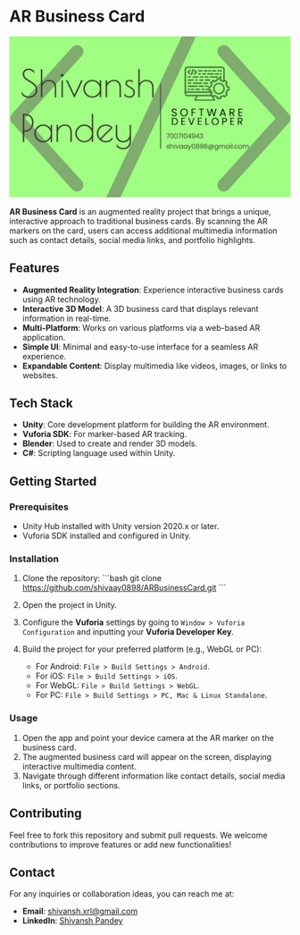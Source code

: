 
# AR Business Card

![AR Business Card](/targetImage.jpeg) 

**AR Business Card** is an augmented reality project that brings a unique, interactive approach to traditional business cards. By scanning the AR markers on the card, users can access additional multimedia information such as contact details, social media links, and portfolio highlights.

## Features

- **Augmented Reality Integration**: Experience interactive business cards using AR technology.
- **Interactive 3D Model**: A 3D business card that displays relevant information in real-time.
- **Multi-Platform**: Works on various platforms via a web-based AR application.
- **Simple UI**: Minimal and easy-to-use interface for a seamless AR experience.
- **Expandable Content**: Display multimedia like videos, images, or links to websites.

## Tech Stack

- **Unity**: Core development platform for building the AR environment.
- **Vuforia SDK**: For marker-based AR tracking.
- **Blender**: Used to create and render 3D models.
- **C#**: Scripting language used within Unity.


## Getting Started

### Prerequisites

- Unity Hub installed with Unity version 2020.x or later.
- Vuforia SDK installed and configured in Unity.
  
### Installation

1. Clone the repository:
   \`\`\`bash
   git clone https://github.com/shivaay0898/ARBusinessCard.git
   \`\`\`
2. Open the project in Unity.

3. Configure the **Vuforia** settings by going to `Window > Vuforia Configuration` and inputting your **Vuforia Developer Key**.

4. Build the project for your preferred platform (e.g., WebGL or PC):
   - For Android: `File > Build Settings > Android`.
   - For iOS: `File > Build Settings > iOS`.
   - For WebGL: `File > Build Settings > WebGL`.
   - For PC: `File > Build Settings > PC, Mac & Linux Standalone`.

### Usage

1. Open the app and point your device camera at the AR marker on the business card.
2. The augmented business card will appear on the screen, displaying interactive multimedia content.
3. Navigate through different information like contact details, social media links, or portfolio sections.

## Contributing

Feel free to fork this repository and submit pull requests. We welcome contributions to improve features or add new functionalities!

## Contact

For any inquiries or collaboration ideas, you can reach me at:

- **Email**: [shivansh.xrl@gmail.com](shivansh.xrl@gmail.com)
- **LinkedIn**: [Shivansh Pandey](https://www.linkedin.com/in/shivansh-pandey-745b6b225/)
